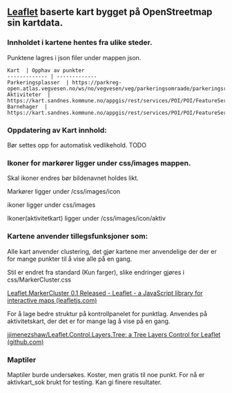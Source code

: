 

## [Leaflet](https://leafletjs.com/) baserte kart bygget på OpenStreetmap sin kartdata.


### Innholdet i kartene hentes fra ulike steder.

Punktene lagres i json filer under mappen json.


```
Kart  | Opphav av punkter
------------- | -------------
Parkeringsplasser  | https://parkreg-open.atlas.vegvesen.no/ws/no/vegvesen/veg/parkeringsomraade/parkeringsregisteret/v1/
Aktiviteter  | https://kart.sandnes.kommune.no/appgis/rest/services/POI/POI/FeatureServer/5/
Barnehager  | https://kart.sandnes.kommune.no/appgis/rest/services/POI/POI/FeatureServer/0/
```

### Oppdatering av Kart innhold:

Bør settes opp for automatisk vedlikehold. TODO

### Ikoner for markører ligger under css/images mappen.

Skal ikoner endres bør bildenavnet holdes likt. 

Markører ligger under /css/images/icon

ikoner ligger under css/images

Ikoner(aktivitetkart) ligger under /css/images/icon/aktiv


### Kartene anvender tillegsfunksjoner som:

Alle kart anvender clustering, det gjør kartene mer anvendelige der der er for mange punkter til å vise alle på en gang. 

Stil er endret fra standard (Kun farger), slike endringer gjøres i css/MarkerCluster.css

[Leaflet.MarkerCluster 0.1 Released - Leaflet - a JavaScript library for interactive maps (leafletjs.com)](https://leafletjs.com/2012/08/20/guest-post-markerclusterer-0-1-released.html)

For å lage bedre struktur på kontrollpanelet for punktlag. Anvendes på aktivitetskart, der det er for mange lag å vise på en gang. 

[jjimenezshaw/Leaflet.Control.Layers.Tree: a Tree Layers Control for Leaflet (github.com)](https://github.com/jjimenezshaw/Leaflet.Control.Layers.Tree)


### Maptiler

Maptiler burde undersøkes. Koster, men gratis til noe punkt.  For nå er aktivkart_sok brukt for testing. Kan gi finere resultater.
